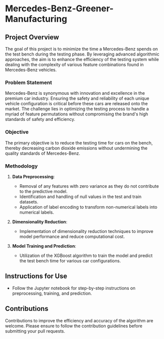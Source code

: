 # Mercedes-Benz-Greener-Manufacturing

## Project Overview

The goal of this project is to minimize the time a Mercedes-Benz spends on the test bench during the testing phase. By leveraging advanced algorithmic approaches, the aim is to enhance the efficiency of the testing system while dealing with the complexity of various feature combinations found in Mercedes-Benz vehicles.

### Problem Statement

Mercedes-Benz is synonymous with innovation and excellence in the premium car industry. Ensuring the safety and reliability of each unique vehicle configuration is critical before these cars are released onto the market. The challenge lies in optimizing the testing process to handle a myriad of feature permutations without compromising the brand's high standards of safety and efficiency.

### Objective

The primary objective is to reduce the testing time for cars on the bench, thereby decreasing carbon dioxide emissions without undermining the quality standards of Mercedes-Benz.

### Methodology

1. **Data Preprocessing**:
   - Removal of any features with zero variance as they do not contribute to the predictive model.
   - Identification and handling of null values in the test and train datasets.
   - Application of label encoding to transform non-numerical labels into numerical labels.

2. **Dimensionality Reduction**:
   - Implementation of dimensionality reduction techniques to improve model performance and reduce computational cost.

3. **Model Training and Prediction**:
   - Utilization of the XGBoost algorithm to train the model and predict the test bench time for various car configurations.

## Instructions for Use

- Follow the Jupyter notebook for step-by-step instructions on preprocessing, training, and prediction.

## Contributions

Contributions to improve the efficiency and accuracy of the algorithm are welcome. Please ensure to follow the contribution guidelines before submitting your pull requests.

